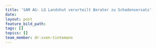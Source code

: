 ```yaml
---
title: 'SAM AG: LG Landshut verurteilt Berater zu Schadensersatz'
date:
layout: post
feature_bild_path:
tags: []
topics: []
team_member: dr-sven-tintemann
---
```


